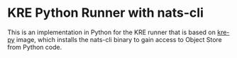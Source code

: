 # KRE Python Runner with nats-cli

This is an implementation in Python for the KRE runner that is based on [kre-py](../kre-py/README.md) image, which installs
the nats-cli binary to gain access to Object Store from Python code.
